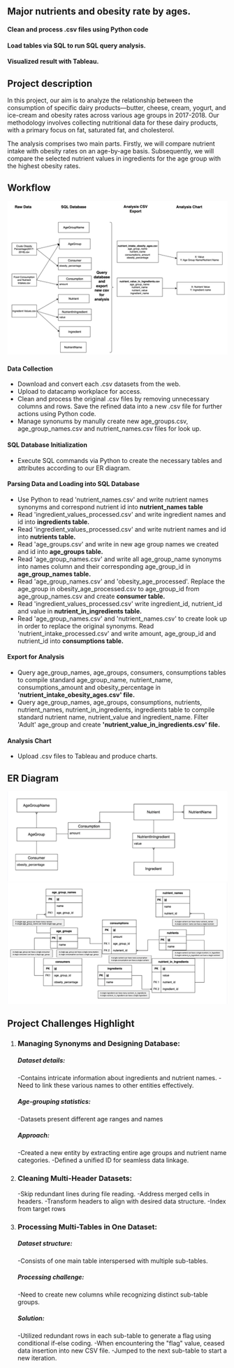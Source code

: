 ## Major nutrients and obesity rate by ages.

#### Clean and process .csv files using Python code
#### Load tables via SQL to run SQL query analysis. 
#### Visualized result with Tableau.

## Project description
In this project, our aim is to analyze the relationship between the consumption of specific dairy products—butter, cheese, cream, yogurt, and ice-cream 
and obesity rates across various age groups in 2017-2018. 
Our methodology involves collecting nutritional data for these dairy products, with a primary focus on fat, saturated fat, and cholesterol. 

The analysis comprises two main parts. Firstly, we will compare nutrient intake with obesity rates on an age-by-age basis. 
Subsequently, we will compare the selected nutrient values in ingredients for the age group with the highest obesity rates. 

## Workflow
![alt text](./images/workflow/workflow.png)
#### Data Collection
- Download and convert each .csv datasets from the web.
- Upload to datacamp workplace for access.
- Clean and process the original .csv files by removing unnecessary columns and rows. Save the refined data into a new .csv file for further actions using Python code.
- Manage synonums by manully create new age_groups.csv, age_group_names.csv and nutrient_names.csv files for look up.
#### SQL Database Initialization
- Execute SQL commands via Python to create the necessary tables and attributes  according to our ER diagram.
#### Parsing Data and Loading into SQL Database
- Use Python to read 'nutrient_names.csv' and write nutrient names synonyms and correspond nutrient id into **nutrient_names table**
- Read 'ingredient_values_processed.csv' and write ingredient names and id into **ingredients table.**
- Read 'ingredient_values_processed.csv' and write nutrient names and id into **nutrients table.**
- Read 'age_groups.csv' and write in new age group names we created and id into **age_groups table.**
- Read 'age_group_names.csv' and write all age_group_name synonyms into names column and their corresponding age_group_id in **age_group_names table.**
- Read 'age_group_names.csv' and 'obesity_age_processed'. Replace the age_group in obesity_age_processed.csv to age_group_id from age_group_names.csv and create **consumer table.**
- Read 'ingredient_values_processed.csv' write ingredient_id, nutrient_id and value in **nutrient_in_ingredients table.**
- Read 'age_group_names.csv' and 'nutrient_names.csv' to create look up in order to replace the original synonyms. Read 'nutrient_intake_processed.csv' and write amount, age_group_id and nutrient_id into **consumptions table.**

#### Export for Analysis
- Query age_group_names, age_groups, consumers, consumptions tables to compile standard age_group_name, nutrient_name, consumptions_amount and obesity_percentage in **'nutrient_intake_obesity_ages.csv' file.**
- Query age_group_names, age_groups, consumptions, nutrients, nutrient_names, nutrient_in_ingredients, ingredients table to compile standard nutrient name, nutrient_value and ingredient_name. Filter 'Adult' age_group and create **'nutrient_value_in_ingredients.csv' file.**

#### Analysis Chart
- Upload .csv files to Tableau and produce charts.

## ER Diagram
![alt text](./images/workflow/conceptual_ER_diagram.png)
![alt text](./images/workflow/physical_ER_diagram.png)
## Project Challenges Highlight
1. ### Managing Synonyms and Designing Database:
   ##### Dataset details:
   -Contains intricate information about ingredients and nutrient names.
   -Need to link these various names to other entities effectively.
   ##### Age-grouping statistics:
   -Datasets present different age ranges and names
   ##### Approach:
   -Created a new entity by extracting entire age groups and nutrient name categories.
   -Defined a unified ID for seamless data linkage.

3. ### Cleaning Multi-Header Datasets:
   -Skip redundant lines during file reading.
   -Address merged cells in headers.
   -Transform headers to align with desired data structure.
   -Index from target rows

5. ### Processing Multi-Tables in One Dataset:
   ##### Dataset structure:
   -Consists of one main table interspersed with multiple sub-tables.
   ##### Processing challenge:
   -Need to create new columns while recognizing distinct sub-table groups.
   ##### Solution:
   -Utilized redundant rows in each sub-table to generate a flag using conditional if-else coding.
   -When encountering the "flag" value, ceased data insertion into new CSV file.
   -Jumped to the next sub-table to start a new iteration.
